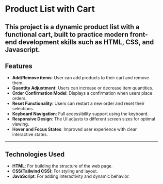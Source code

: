 # Product List with Cart
This project is a dynamic product list with a functional cart, built to practice modern front-end development skills such as HTML, CSS, and Javascript.
---
## Features

- **Add/Remove items**: User can add products to their cart and remove them.
- **Quantity Adjustment**: Users can increase or decrease item quantities.
- **Order Confirmation Model**: Displays a confirmation when users place orders.
- **Reset Functionality**: Users can restart a new order and reset their selections.
- **Keyboard Navigation**: Full accessibility support using the keyboard.
- **Responsive Design**: The UI adjusts to different screen sizes for optimal viewing.
- **Hover and Focus States**: Improved user experience with clear interactive states.

---
## Technologies Used

- **HTML**: For building the structure of the web page.
- **CSS(Tailwind CSS)**: For styling and layout.
- **JavaScript**: For adding interactivity and dynamic behavior.
